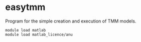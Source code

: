 # easytmm
Program for the simple creation and execution of TMM models.

```
module load matlab
module load matlab_licence/anu
```
